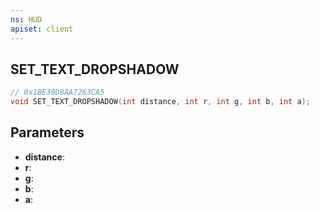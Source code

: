 ```yaml
---
ns: HUD
apiset: client
---
```

## SET_TEXT_DROPSHADOW

```c
// 0x1BE39DBAA7263CA5
void SET_TEXT_DROPSHADOW(int distance, int r, int g, int b, int a);
```


## Parameters
* **distance**:
* **r**:
* **g**:
* **b**:
* **a**: